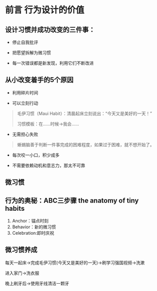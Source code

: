 # 前言 行为设计的价值

## 设计习惯并成功改变的三件事：

- 停止自我批评
  
- 把愿望拆解为微习惯

- 每一次错误都是新发现，利用它们不断改进

## 从小改变着手的5个原因

- 利用碎片时间

- 可以立刻行动

>毛伊习惯（Maui Habit）：清晨起床立刻说出：“今天又是美好的一天！”
>
>习惯模板：在……时候→我会……

- 无需担心失败

>蜥蜴脑善于判断一件事完成的困难程度，如果过于困难，就不想开始了。

- 每次咬一小口，积少成多

- 不需要依赖动机和意志力，那太不可靠


## 微习惯



## 行为的奥秘：ABC三步骤 the anatomy of tiny habits

1. Anchor：锚点时刻
2. Behavior：新的微习惯
3. Celebration:即时庆祝

## 微习惯养成

每天一起床→完成毛伊习惯(今天又是美好的一天)→刷学习强国视频→洗漱

进入家门→洗衣服

晚上刷牙后→使用牙线清洁一颗牙











 
 
 
 
 <!-- 三分钟热度： 动机如果就是“尝鲜”，第一次行动后，这个目的达到了，坚持下去的动机就不复存在了，所以才表现为三分钟热度。 如果确实是打算养成习惯，就没有激励也不行。 -->


